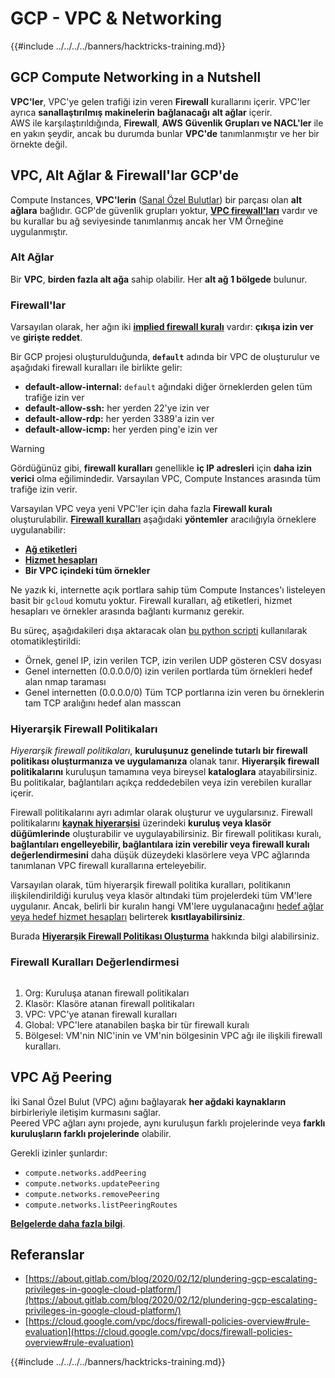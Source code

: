 # GCP - VPC & Networking

{{#include ../../../../banners/hacktricks-training.md}}

## **GCP Compute Networking in a Nutshell**

**VPC'ler**, VPC'ye gelen trafiği izin veren **Firewall** kurallarını içerir. VPC'ler ayrıca **sanallaştırılmış makinelerin** **bağlanacağı** **alt ağlar** içerir.\
AWS ile karşılaştırıldığında, **Firewall**, **AWS** **Güvenlik Grupları ve NACL'ler** ile en yakın şeydir, ancak bu durumda bunlar **VPC'de** tanımlanmıştır ve her bir örnekte değil.

## **VPC, Alt Ağlar & Firewall'lar GCP'de**

Compute Instances, **VPC'lerin** ([Sanal Özel Bulutlar](https://cloud.google.com/vpc/docs/vpc)) bir parçası olan **alt ağlara** bağlıdır. GCP'de güvenlik grupları yoktur, [**VPC firewall'ları**](https://cloud.google.com/vpc/docs/firewalls) vardır ve bu kurallar bu ağ seviyesinde tanımlanmış ancak her VM Örneğine uygulanmıştır.

### Alt Ağlar

Bir **VPC**, **birden fazla alt ağa** sahip olabilir. Her **alt ağ 1 bölgede** bulunur.

### Firewall'lar

Varsayılan olarak, her ağın iki [**implied firewall kuralı**](https://cloud.google.com/vpc/docs/firewalls#default_firewall_rules) vardır: **çıkışa izin ver** ve **girişte reddet**.

Bir GCP projesi oluşturulduğunda, **`default`** adında bir VPC de oluşturulur ve aşağıdaki firewall kuralları ile birlikte gelir:

- **default-allow-internal:** `default` ağındaki diğer örneklerden gelen tüm trafiğe izin ver
- **default-allow-ssh:** her yerden 22'ye izin ver
- **default-allow-rdp:** her yerden 3389'a izin ver
- **default-allow-icmp:** her yerden ping'e izin ver

> [!WARNING]
> Gördüğünüz gibi, **firewall kuralları** genellikle **iç IP adresleri** için **daha izin verici** olma eğilimindedir. Varsayılan VPC, Compute Instances arasında tüm trafiğe izin verir.

Varsayılan VPC veya yeni VPC'ler için daha fazla **Firewall kuralı** oluşturulabilir. [**Firewall kuralları**](https://cloud.google.com/vpc/docs/firewalls) aşağıdaki **yöntemler** aracılığıyla örneklere uygulanabilir:

- [**Ağ etiketleri**](https://cloud.google.com/vpc/docs/add-remove-network-tags)
- [**Hizmet hesapları**](https://cloud.google.com/vpc/docs/firewalls#serviceaccounts)
- **Bir VPC içindeki tüm örnekler**

Ne yazık ki, internette açık portlara sahip tüm Compute Instances'ı listeleyen basit bir `gcloud` komutu yoktur. Firewall kuralları, ağ etiketleri, hizmet hesapları ve örnekler arasında bağlantı kurmanız gerekir.

Bu süreç, aşağıdakileri dışa aktaracak olan [bu python scripti](https://gitlab.com/gitlab-com/gl-security/gl-redteam/gcp_firewall_enum) kullanılarak otomatikleştirildi:

- Örnek, genel IP, izin verilen TCP, izin verilen UDP gösteren CSV dosyası
- Genel internetten (0.0.0.0/0) izin verilen portlarda tüm örnekleri hedef alan nmap taraması
- Genel internetten (0.0.0.0/0) Tüm TCP portlarına izin veren bu örneklerin tam TCP aralığını hedef alan masscan

### Hiyerarşik Firewall Politikaları <a href="#hierarchical-firewall-policies" id="hierarchical-firewall-policies"></a>

_Hiyerarşik firewall politikaları_, **kuruluşunuz genelinde tutarlı bir firewall politikası oluşturmanıza ve uygulamanıza** olanak tanır. **Hiyerarşik firewall politikalarını** kuruluşun tamamına veya bireysel **kataloglara** atayabilirsiniz. Bu politikalar, bağlantıları açıkça reddedebilen veya izin verebilen kurallar içerir.

Firewall politikalarını ayrı adımlar olarak oluşturur ve uygularsınız. Firewall politikalarını [**kaynak hiyerarşisi**](https://cloud.google.com/resource-manager/docs/cloud-platform-resource-hierarchy) üzerindeki **kuruluş veya klasör düğümlerinde** oluşturabilir ve uygulayabilirsiniz. Bir firewall politikası kuralı, **bağlantıları engelleyebilir, bağlantılara izin verebilir veya firewall kuralı değerlendirmesini** daha düşük düzeydeki klasörlere veya VPC ağlarında tanımlanan VPC firewall kurallarına erteleyebilir.

Varsayılan olarak, tüm hiyerarşik firewall politika kuralları, politikanın ilişkilendirildiği kuruluş veya klasör altındaki tüm projelerdeki tüm VM'lere uygulanır. Ancak, belirli bir kuralın hangi VM'lere uygulanacağını [hedef ağlar veya hedef hizmet hesapları](https://cloud.google.com/vpc/docs/firewall-policies#targets) belirterek **kısıtlayabilirsiniz**.

Burada [**Hiyerarşik Firewall Politikası Oluşturma**](https://cloud.google.com/vpc/docs/using-firewall-policies#gcloud) hakkında bilgi alabilirsiniz.

### Firewall Kuralları Değerlendirmesi

<figure><img src="../../../../images/image (2) (1) (1).png" alt=""><figcaption></figcaption></figure>

1. Org: Kuruluşa atanan firewall politikaları
2. Klasör: Klasöre atanan firewall politikaları
3. VPC: VPC'ye atanan firewall kuralları
4. Global: VPC'lere atanabilen başka bir tür firewall kuralı
5. Bölgesel: VM'nin NIC'inin ve VM'nin bölgesinin VPC ağı ile ilişkili firewall kuralları.

## VPC Ağ Peering

İki Sanal Özel Bulut (VPC) ağını bağlayarak **her ağdaki kaynakların** birbirleriyle iletişim kurmasını sağlar.\
Peered VPC ağları aynı projede, aynı kuruluşun farklı projelerinde veya **farklı kuruluşların farklı projelerinde** olabilir.

Gerekli izinler şunlardır:

- `compute.networks.addPeering`
- `compute.networks.updatePeering`
- `compute.networks.removePeering`
- `compute.networks.listPeeringRoutes`

[**Belgelerde daha fazla bilgi**](https://cloud.google.com/vpc/docs/vpc-peering).

## Referanslar

- [https://about.gitlab.com/blog/2020/02/12/plundering-gcp-escalating-privileges-in-google-cloud-platform/](https://about.gitlab.com/blog/2020/02/12/plundering-gcp-escalating-privileges-in-google-cloud-platform/)
- [https://cloud.google.com/vpc/docs/firewall-policies-overview#rule-evaluation](https://cloud.google.com/vpc/docs/firewall-policies-overview#rule-evaluation)

{{#include ../../../../banners/hacktricks-training.md}}

